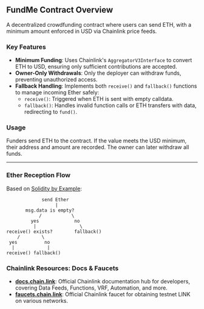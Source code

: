 ## FundMe Contract Overview

A decentralized crowdfunding contract where users can send ETH, with a minimum amount enforced in USD via Chainlink price feeds.

### Key Features
- **Minimum Funding**: Uses Chainlink's `AggregatorV3Interface` to convert ETH to USD, ensuring only sufficient contributions are accepted.
- **Owner-Only Withdrawals**: Only the deployer can withdraw funds, preventing unauthorized access.
- **Fallback Handling**: Implements both `receive()` and `fallback()` functions to manage incoming Ether safely:
  - `receive()`: Triggered when ETH is sent with empty calldata.
  - `fallback()`: Handles invalid function calls or ETH transfers with data, redirecting to `fund()`.

### Usage
Funders send ETH to the contract. If the value meets the USD minimum, their address and amount are recorded. The owner can later withdraw all funds.   

---

### Ether Reception Flow
Based on [Solidity by Example](https://solidity-by-example.org/fallback/):

```
             send Ether
                  |
       msg.data is empty?
            /           \
         yes             no
          |                \
receive() exists?        fallback()
    /        \  
 yes          no  
  |            |  
receive() fallback()  
```

### Chainlink Resources: Docs & Faucets

- **[docs.chain.link](https://docs.chain.link)**: Official Chainlink documentation hub for developers, covering Data Feeds, Functions, VRF, Automation, and more.
- **[faucets.chain.link](https://faucets.chain.link)**: Official Chainlink faucet for obtaining testnet LINK on various networks.



